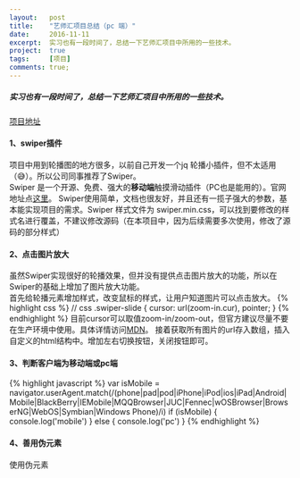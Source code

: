 ```yaml
---
layout:   post
title:    "艺师汇项目总结（pc 端）"
date:     2016-11-11
excerpt:  实习也有一段时间了，总结一下艺师汇项目中所用的一些技术。
project:  true
tags:     [项目]
comments: true;
---
```


##### 实习也有一段时间了，总结一下艺师汇项目中所用的一些技术。
[项目地址](https://www.yishihui.com)

#### 1、swiper插件

项目中用到轮播图的地方很多，以前自己开发一个jq 轮播小插件，但不太适用（😅）。所以公司同事推荐了Swiper。  
Swiper 是一个开源、免费、强大的**移动端**触摸滑动插件（PC也是能用的）。官网地址点[这里](http://www.swiper.com.cn/)。
Swiper使用简单，文档也很友好，并且还有一揽子强大的参数，基本能实现项目的需求。Swiper 样式文件为 swiper.min.css，可以找到要修改的样式名进行覆盖，不建议修改源码（在本项目中，因为后续需要多次使用，修改了源码的部分样式）

#### 2、点击图片放大

虽然Swiper实现很好的轮播效果，但并没有提供点击图片放大的功能，所以在Swiper的基础上增加了图片放大功能。  
首先给轮播元素增加样式，改变鼠标的样式，让用户知道图片可以点击放大。
{% highlight css %}
// css
.swiper-slide {
    cursor: url(zoom-in.cur), pointer;
}
{% endhighlight %}
目前cursor可以取值zoom-in/zoom-out，但官方建议尽量不要在生产环境中使用。具体详情访问[MDN](https://developer.mozilla.org/zh-CN/docs/Web/CSS/cursor)。
接着获取所有图片的url存入数组，插入自定义的html结构中。增加左右切换按钮，关闭按钮即可。

#### 3、判断客户端为移动端或pc端

{% highlight javascript %}
var isMobile =  navigator.userAgent.match(/(phone|pad|pod|iPhone|iPod|ios|iPad|Android|Mobile|BlackBerry|IEMobile|MQQBrowser|JUC|Fennec|wOSBrowser|BrowserNG|WebOS|Symbian|Windows Phone)/i)
if (isMobile) {
    console.log('mobile')
} else {
    console.log('pc')
}
{% endhighlight %}

#### 4、善用伪元素

使用伪元素